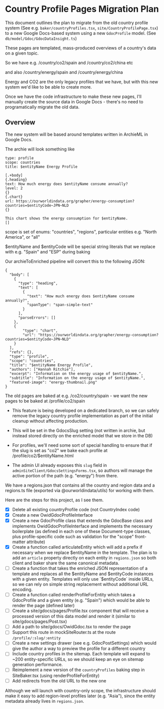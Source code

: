 # Country Profile Pages Migration Plan

This document outlines the plan to migrate from the old country profile system (See e.g. `baker/countryProfiles.tsx`, `site/CountryProfilePage.tsx`) to a new Google Docs-based system using a new `GdocProfile` model. (See `db/model/Gdoc/GdocDataInsight.ts`)

These pages are templated, mass-produced overviews of a country's data on a given topic.

So we have e.g. /country/co2/spain and /country/co2/china etc

and also /country/energy/spain and /country/energy/china

Energy and CO2 are the only legacy profiles that we have, but with this new system we'd like to be able to create more.

Once we have the code infrastructure to make these new pages, I'll manually create the source data in Google Docs - there's no need to programatically migrate the old data.

## Overview

The new system will be based around templates written in ArchieML in Google Docs.

The archie will look something like

```
type: profile
scope: countries
title: $entityName Energy Profile

[.+body]
{.heading}
text: How much energy does $entityName consume annually?
level: 2
{}
{.chart}
url: https://ourworldindata.org/grapher/energy-consumption?countries=$entityCode~JPN~NLD
{}

This chart shows the energy consumption for $entityName.
[]
```

scope is set of enums: "countries", "regions", particular entities e.g. "North America", or "all"

$entityName and $entityCode will be special string literals that we replace with e.g. "Spain" and "ESP" during baking

Our archieToEnriched pipeline will convert this to the following JSON:

```
{
  "body": [
    {
      "type": "heading",
      "text": [
        {
          "text": "How much energy does $entityName consume annually?",
          "spanType": "span-simple-text"
        }
      ],
      "parseErrors": []
    },
    {
        "type": "chart",
        "url": "https://ourworldindata.org/grapher/energy-consumption?countries=$entityCode~JPN~NLD"
    }
  ],
  "refs": {},
  "type": "profile",
  "scope": "countries",
  "title": "$entityName Energy Profile",
  "authors": ["Hannah Ritchie"],
  "excerpt": "Information on the energy usage of $entityName.",
  "subtitle": "Information on the energy usage of $entityName.",
  "featured-image": "energy-thumbnail.png"
}

```

The old pages are baked at e.g. /co2/country/spain - we want the new pages to be baked at /profile/co2/spain

- This feature is being developed on a dedicated branch, so we can safely remove the legacy country profile implementation as part of the initial cleanup without affecting production.

- This will be set in the GdocsSlug setting (not written in archie, but instead stored directly on the enriched model that we store in the DB)
- For profiles, we'll need some sort of special handling to ensure that if the slug is set as "co2" we bake each profile at /profile/co2/$entityName.html
- The admin UI already exposes this `slug` field in `adminSiteClient/GdocsSettingsForms.tsx`, so authors will manage the active portion of the path (e.g. "energy") from there.

We have a regions.json that contains all the country and region data and a regions.ts file (exported via @ourworldindata/utils) for working with them.

Here are the steps for this project, as I see them.

- [x] Delete all existing countryProfile code (not CountryIndex code)
- [x] Create a new OwidGdocProfileInterface
- [x] Create a new GdocProfile class that extends the GdocBase class and implements OwidGdocProfileInterface and implements the necessary boilerplate (as defined in each one of these Document-type classes, plus profile-specific code such as validation for the "scope" front-matter attribute)
- [x] Create a function called articulateEntity which will add a prefix if necessary when we replace $entityName in the template. The plan is to add an `article` property directly on each entity in `regions.json` so both client and baker share the same canonical metadata.
- [ ] Create a function that takes the enriched JSON representation of a template and replaces all the $entityName and $entityCode instances with a given entity. Templates will only use `$entityCode` inside URLs, so we can rely on simple string replacement without additional URL encoding.
- [ ] Create a function called renderProfileForEntity which takes a GdocProfile and a given entity (e.g. "Spain") which would be able to render the page (defined later)
- [ ] Create a site/gdocs/pages/Profile.tsx component that will receive a processed version of this data model and render it (similar to site/gdocs/pages/Post.tsx)
- [ ] Add a path to site/gdocs/OwidGdoc.tsx to render the page
- [ ] Support this route in mockSiteRouter.ts at the route `/profile/:slug/:entity`
- [ ] Create a new settings drawer (see e.g. GdocPostSettings) which would give the author a way to preview the profile for a different country
- [ ] Include country profiles in the sitemap. Each template will expand to ~200 entity-specific URLs, so we should keep an eye on sitemap generation performance.
- [ ] Reimplement a new version of the `countryProfiles` baking step in SiteBaker.tsx (using renderProfileForEntity)
- [ ] Add redirects from the old URL to the new one

Although we will launch with country-only scope, the infrastructure should make it easy to add region-level profiles later (e.g. "Asia"), since the entity metadata already lives in `regions.json`.
